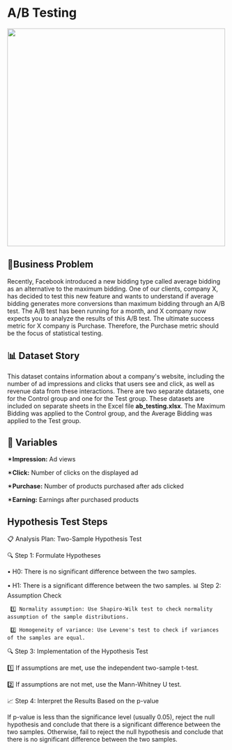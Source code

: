 # A/B Testing

<img src="https://user-images.githubusercontent.com/103461795/225143063-07e98e6d-cf4e-48ec-ae0e-87fb7ce1ac28.png" width="500">

## 💼Business Problem
Recently, Facebook introduced a new bidding type called average bidding as an alternative to the maximum bidding. One of our clients, company X, has decided to test this new feature and wants to understand if average bidding generates more conversions than maximum bidding through an A/B test. The A/B test has been running for a month, and X company now expects you to analyze the results of this A/B test. The ultimate success metric for X company is Purchase. Therefore, the Purchase metric should be the focus of statistical testing.
## 📊 Dataset Story
This dataset contains information about a company's website, including the number of ad impressions and clicks that users see and click, as well as revenue data from these interactions. There are two separate datasets, one for the Control group and one for the Test group. These datasets are included on separate sheets in the Excel file **ab_testing.xlsx**. The Maximum Bidding was applied to the Control group, and the Average Bidding was applied to the Test group.

## 📌 Variables
✶**Impression:** Ad views

✶**Click:** Number of clicks on the displayed ad

✶**Purchase:** Number of products purchased after ads clicked

✶**Earning:** Earnings after purchased products

## Hypothesis Test Steps
📋 Analysis Plan: Two-Sample Hypothesis Test

🔍 Step 1: Formulate Hypotheses

 &#8226; H0: There is no significant difference between the two samples.
 
 &#8226; H1: There is a significant difference between the two samples.
📊 Step 2: Assumption Check

     1️⃣ Normality assumption: Use Shapiro-Wilk test to check normality assumption of the sample distributions.

     2️⃣ Homogeneity of variance: Use Levene's test to check if variances of the samples are equal.

🔍 Step 3: Implementation of the Hypothesis Test

1️⃣ If assumptions are met, use the independent two-sample t-test.

2️⃣ If assumptions are not met, use the Mann-Whitney U test.

📈 Step 4: Interpret the Results Based on the p-value

If p-value is less than the significance level (usually 0.05), reject the null hypothesis and conclude that there is a significant difference between the two samples. Otherwise, fail to reject the null hypothesis and conclude that there is no significant difference between the two samples.
